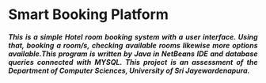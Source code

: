 # Smart Booking Platform
<h5 align ="Justify"> This is a simple Hotel room booking system with a user interface. Using that, booking a room/s, checking available rooms likewise more options available.This program is written by Java in NetBeans IDE and database queries connected with MYSQL. This project is an assessment of the Department of Computer Sciences, University of Sri Jayewardenapura.</h5>
